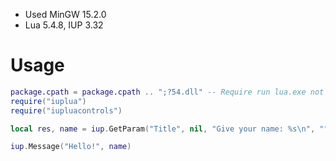 * Used MinGW 15.2.0
* Lua 5.4.8, IUP 3.32

# Usage

```lua
package.cpath = package.cpath .. ";?54.dll" -- Require run lua.exe not lua54.exe
require("iuplua")
require("iupluacontrols")

local res, name = iup.GetParam("Title", nil, "Give your name: %s\n", "")

iup.Message("Hello!", name)
```
